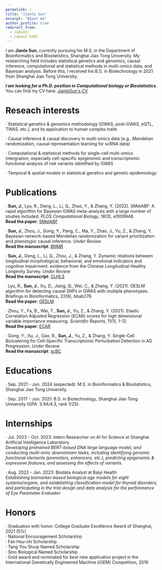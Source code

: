 ```yaml
---
permalink: /
title: "Jianle Sun"
excerpt: "About me"
author_profile: true
redirect_from: 
  - /about/
  - /about.html
---
```


I am **Jianle Sun**, currently pursuing his M.S. in the Department of Bioinformatics and Biostatistics, Shanghai Jiao Tong University. My researching field includes statistical genetics and genomics, causal inference, computational and statistical methods in multi-omics data, and Bayesian analysis. Before this, I received his B.S. in Biotechnology in 2021 from Shanghai Jiao Tong University. 

***I am looking for a Ph.D. position in Computational biology or Biostatistics.*** You can find my CV here: [JianleSun's CV](../files/CV_JianleSun.pdf)

Reseach interests
======
·	Statistical genetics & genomics methodology (GWAS, post-GWAS, eQTL, TWAS, etc.), and its application to human complex traits

·	Causal inference & causal discovery in multi-omics data (e.g., Mendelian randomization, causal representation learning for scRNA data)

·	Computational & statistical methods for single-cell multi-omics intergration, especially cell-specific epigenomic and transcriptomic functional analysis of risk variants identified by GWAS

·	Temporal & spatial models in statistical genetics and genetic epidemiology

Publications
======
·	**Sun, J.**, Lyu, R., Deng, L., Li, Q., Zhao, Y., & Zhang, Y. (2022). SMetABF: A rapid algorithm for Bayesian GWAS meta-analysis with a large number of studies included. *PLOS Computational Biology*, 18(3), e1009948. <br>
**Read the paper**: [SMetABF](../files/SMetABF.pdf)

·	**Sun, J.**, Zhou, J., Gong, Y., Pang, C., Ma, Y., Zhao, J., Yu, Z., & Zhang, Y. Bayesian network-based Mendelian randomization for variant prioritization and phenotypic causal inference. *Under Review* <br>
**Read the manuscript**: [BNMR](../files/BNMR.pdf)

·	**Sun, J.**, Deng, L., Li, Q., Zhou, J., & Zhang, Y. Dynamic relations between longitudinal morphological, behavioral, and emotional indicators and cognitive impairment: evidence from the Chinese Longitudinal Healthy Longevity Survey. *Under Review* <br>
**Read the manuscript**: [CLHLS](../files/CLHLS.pdf)

·	Lyu, R., **Sun, J.**, Xu, D., Jiang, Q., Wei, C., & Zhang, Y. (2021). GESLM algorithm for detecting causal SNPs in GWAS with multiple phenotypes. Briefings in Bioinformatics, 22(6), bbab276. <br>
**Read the paper**: [GESLM](../files/GESLM.pdf)

·	Zhou, Y., Fa, B., Wei, T., **Sun, J.**, Yu, Z., & Zhang, Y. (2021). Elastic Correlation Adjusted Regression (ECAR) scores for high dimensional variable importance measuring. *Scientific Reports*, 11(1), 1-12. <br>
**Read the paper**: [ECAR](../files/ECAR.pdf)

·	Gong, Y., Xu, J., Gao, R., **Sun, J.**, Yu, Z., & Zhang, Y. Single-Cell Biclustering for Cell-Specific Transcriptomic Perturbation Detection in AD Progression. *Under Review* <br>
**Read the manuscript**: [scBC](../files/scBC.pdf)


Educations
======
·	Sep. 2021 - Jun. 2024 (expected): M.S. in Bioinformatics & Biostatistics, Shanghai Jiao Tong University.

·	Sep. 2017 - Jun. 2021: B.S. in Biotechnology, Shanghai Jiao Tong University (GPA: 3.94/4.3, rank 1/25).


Internships
======
·	Jul. 2023 - Oct. 2023: Intern Researcher on AI for Science at Shanghai Artificial Intelligence Laboratory <br>
*Developing pretrained BERT-based DNA large language model, and conducting multi-omic downstream tasks, including identifying genomic functional elements (promoters, enhancers, etc.), predicting epigenomic & expressive features, and assessing the effects of variants.*

·	Aug. 2022 - Jan. 2023: Biodata Analyst at Baiyi Health <br>
*Establishing biomarker-based biological age models for eight systems/organs, and establishing classification model for thyroid disorders, and participating in the trial design and data analysis for the performance of Eye Parameter Evaluator*


Honors
======
·	Graduation with honor: College Graduate Excellence Award of Shanghai, 2021 (5%) <br>
·	National Encouragement Scholarship <br>
·	Fan Hsu-chi Scholarship <br>
·	Tang You Shuqi Named Scholarship <br>
·	Sino Biological Named Scholarship <br>
·	Gold award and nominated for best new application project in the International Genetically Engineered Machine (iGEM) Competition, 2019
